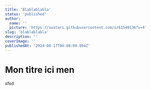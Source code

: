 ```yaml
---
title: 'Blablablabla'
status: 'published'
author:
  name: ''
  picture: 'https://avatars.githubusercontent.com/u/61540136?v=4'
slug: 'blablablabla'
description: ''
coverImage: ''
publishedAt: '2024-08-17T00:08:09.804Z'
---
```


# Mon titre ici men

sfsd